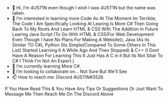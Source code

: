 - 👋 Hi, I’m 4U571N even though I wish I was 4U5T1N but the name was taken.
- 👀 I’m interested in learning more Code As At The Moment Im Terrible; The Code I Am Specifically Looking At Learing Is More C# Then Going Back To My Roots And Learn HTML & CSS With The Addition In Future Learing Java Script (To Go With HTML & CSS(For Web Development Even Though I have No Plans For Making A Website)), Java (As its Similar TO C#), Python (Its Simple(Compared To Some Others In This List) Started Learning It A While Ago And Then Stopped) & C++ (I Dont Have A Reason For Learning This It Just Has A C in it But Its Not Siliar To C# I Think I'm Not An Expert.)
- 🌱 I’m currently learning More C#.
- 💞️ I’m looking to collaborate on... Not Sure But We'll See
- 📫 How to reach me: Discord AUSTIN#3526

If You Have Read This & You Have Any Tips Or Suggestions Or Just Want To Message Me Then Reach Me On The Discord Above

<!---
4U571N/4U571N is a ✨ special ✨ repository because its `README.md` (this file) appears on your GitHub profile.
You can click the Preview link to take a look at your changes.
--->
